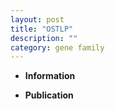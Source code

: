 ```yaml
---
layout: post
title: "OSTLP"
description: ""
category: gene family
---
```


* **Information**  

* **Publication**  



